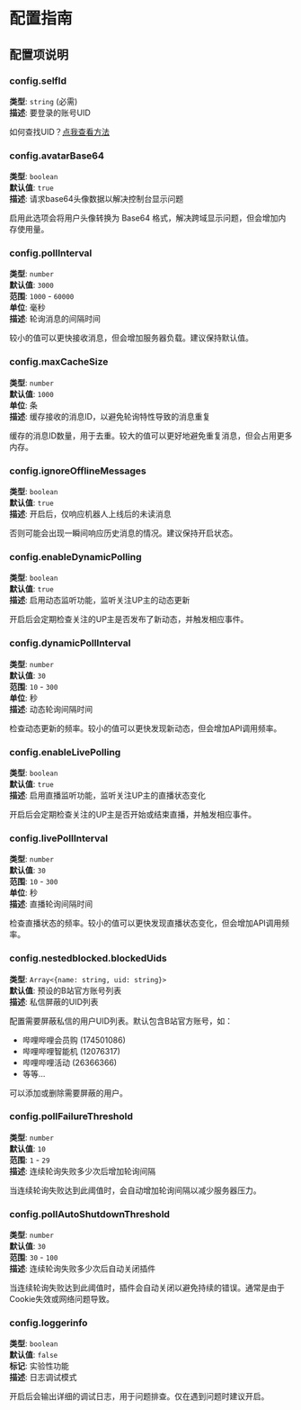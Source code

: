 # 配置指南

## 配置项说明

### config.selfId

**类型**: `string` (必需)  
**描述**: 要登录的账号UID

如何查找UID？[点我查看方法](https://github.com/Roberta001/koishi-plugin-adapter-bilibili-dm/blob/main/readme.md#%EF%B8%8F-%E9%85%8D%E7%BD%AE)

### config.avatarBase64

**类型**: `boolean`  
**默认值**: `true`  
**描述**: 请求base64头像数据以解决控制台显示问题

启用此选项会将用户头像转换为 Base64 格式，解决跨域显示问题，但会增加内存使用量。

### config.pollInterval

**类型**: `number`  
**默认值**: `3000`  
**范围**: `1000` - `60000`  
**单位**: 毫秒  
**描述**: 轮询消息的间隔时间

较小的值可以更快接收消息，但会增加服务器负载。建议保持默认值。

### config.maxCacheSize

**类型**: `number`  
**默认值**: `1000`  
**单位**: 条  
**描述**: 缓存接收的消息ID，以避免轮询特性导致的消息重复

缓存的消息ID数量，用于去重。较大的值可以更好地避免重复消息，但会占用更多内存。

### config.ignoreOfflineMessages

**类型**: `boolean`  
**默认值**: `true`  
**描述**: 开启后，仅响应机器人上线后的未读消息

否则可能会出现一瞬间响应历史消息的情况。建议保持开启状态。

### config.enableDynamicPolling

**类型**: `boolean`  
**默认值**: `true`  
**描述**: 启用动态监听功能，监听关注UP主的动态更新

开启后会定期检查关注的UP主是否发布了新动态，并触发相应事件。

### config.dynamicPollInterval

**类型**: `number`  
**默认值**: `30`  
**范围**: `10` - `300`  
**单位**: 秒  
**描述**: 动态轮询间隔时间

检查动态更新的频率。较小的值可以更快发现新动态，但会增加API调用频率。

### config.enableLivePolling

**类型**: `boolean`  
**默认值**: `true`  
**描述**: 启用直播监听功能，监听关注UP主的直播状态变化

开启后会定期检查关注的UP主是否开始或结束直播，并触发相应事件。

### config.livePollInterval

**类型**: `number`  
**默认值**: `30`  
**范围**: `10` - `300`  
**单位**: 秒  
**描述**: 直播轮询间隔时间

检查直播状态的频率。较小的值可以更快发现直播状态变化，但会增加API调用频率。

### config.nestedblocked.blockedUids

**类型**: `Array<{name: string, uid: string}>`  
**默认值**: 预设的B站官方账号列表  
**描述**: 私信屏蔽的UID列表

配置需要屏蔽私信的用户UID列表。默认包含B站官方账号，如：
- 哔哩哔哩会员购 (174501086)
- 哔哩哔哩智能机 (12076317)
- 哔哩哔哩活动 (26366366)
- 等等...

可以添加或删除需要屏蔽的用户。

### config.pollFailureThreshold

**类型**: `number`  
**默认值**: `10`  
**范围**: `1` - `29`  
**描述**: 连续轮询失败多少次后增加轮询间隔

当连续轮询失败达到此阈值时，会自动增加轮询间隔以减少服务器压力。

### config.pollAutoShutdownThreshold

**类型**: `number`  
**默认值**: `30`  
**范围**: `30` - `100`  
**描述**: 连续轮询失败多少次后自动关闭插件

当连续轮询失败达到此阈值时，插件会自动关闭以避免持续的错误。通常是由于Cookie失效或网络问题导致。

### config.loggerinfo

**类型**: `boolean`  
**默认值**: `false`  
**标记**: 实验性功能  
**描述**: 日志调试模式

开启后会输出详细的调试日志，用于问题排查。仅在遇到问题时建议开启。


